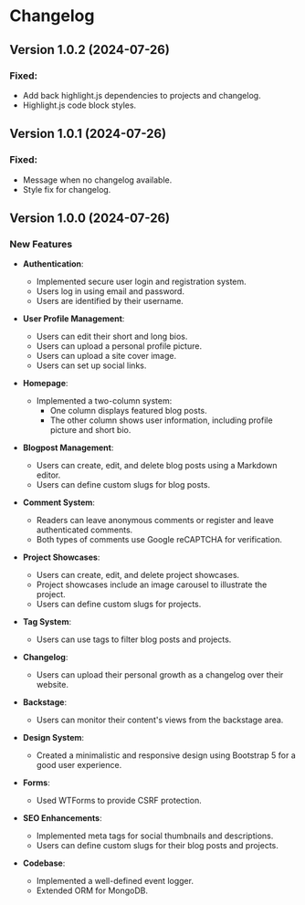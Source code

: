 # Changelog

## Version 1.0.2 (2024-07-26)

### Fixed:

- Add back highlight.js dependencies to projects and changelog.
- Highlight.js code block styles.

## Version 1.0.1 (2024-07-26)

### Fixed:

- Message when no changelog available.
- Style fix for changelog.

## Version 1.0.0 (2024-07-26)

### New Features

- **Authentication**:

  - Implemented secure user login and registration system.
  - Users log in using email and password.
  - Users are identified by their username.

- **User Profile Management**:

  - Users can edit their short and long bios.
  - Users can upload a personal profile picture.
  - Users can upload a site cover image.
  - Users can set up social links.

- **Homepage**:

  - Implemented a two-column system:
    - One column displays featured blog posts.
    - The other column shows user information, including profile picture and short bio.

- **Blogpost Management**:

  - Users can create, edit, and delete blog posts using a Markdown editor.
  - Users can define custom slugs for blog posts.

- **Comment System**:

  - Readers can leave anonymous comments or register and leave authenticated comments.
  - Both types of comments use Google reCAPTCHA for verification.

- **Project Showcases**:

  - Users can create, edit, and delete project showcases.
  - Project showcases include an image carousel to illustrate the project.
  - Users can define custom slugs for projects.

- **Tag System**:

  - Users can use tags to filter blog posts and projects.

- **Changelog**:

  - Users can upload their personal growth as a changelog over their website.

- **Backstage**:

  - Users can monitor their content's views from the backstage area.

- **Design System**:

  - Created a minimalistic and responsive design using Bootstrap 5 for a good user experience.

- **Forms**:

  - Used WTForms to provide CSRF protection.

- **SEO Enhancements**:

  - Implemented meta tags for social thumbnails and descriptions.
  - Users can define custom slugs for their blog posts and projects.

- **Codebase**:
  - Implemented a well-defined event logger.
  - Extended ORM for MongoDB.
